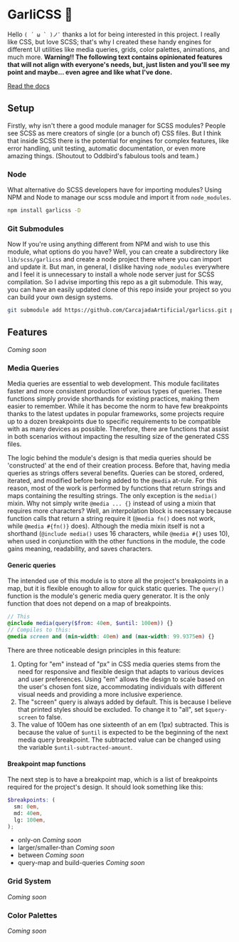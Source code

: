# GarliCSS 🧄
Hello ``( ´ ω ` )ノﾞ`` thanks a lot for being interested in this project. I really like CSS, but love SCSS; that's why I created these handy engines for different UI utilities like media queries, grids, color palettes, animations, and much more. **Warning!! The following text contains opinionated features that will not align with everyone's needs, but, just listen and you'll see my point and maybe... even agree and like what I've done.**

[Read the docs](https://carcajadaartificial.github.io/garlicss/)

## Setup
Firstly, why isn't there a good module manager for SCSS modules?  People see SCSS as mere creators of single (or a bunch of) CSS files. But I think that inside SCSS there is the potential for engines for complex features, like error handling, unit testing, automatic documentation, or even more amazing things. (Shoutout to Oddbird's fabulous tools and team.)

### Node
What alternative do SCSS developers have for importing modules? Using NPM and Node to manage our scss module and import it from `node_modules`.
```bash
npm install garlicss -D
```

### Git Submodules
Now If you're using anything different from NPM and wish to use this module, what options do you have? Well, you can create a subdirectory like `lib/scss/garlicss` and create a node project there where you can import and update it. But man, in general, I dislike having `node_modules` everywhere and I feel it is unnecessary to install a whole node server just for SCSS compilation. So I advise importing this repo as a git submodule. This way, you can have an easily updated clone of this repo inside your project so you can build your own design systems.
```bash
git submodule add https://github.com/CarcajadaArtificial/garlicss.git path/to/garlicss
```

## Features
*Coming soon*

### Media Queries

Media queries are essential to web development. This module facilitates faster and more consistent production of various types of queries. These functions simply provide shorthands for existing practices, making them easier to remember. While it has become the norm to have few breakpoints thanks to the latest updates in popular frameworks, some projects require up to a dozen breakpoints due to specific requirements to be compatible with as many devices as possible. Therefore, there are functions that assist in both scenarios without impacting the resulting size of the generated CSS files.

The logic behind the module's design is that media queries should be 'constructed' at the end of their creation process. Before that, having media queries as strings offers several benefits. Queries can be stored, ordered, iterated, and modified before being added to the `@media` at-rule. For this reason, most of the work is performed by functions that return strings and maps containing the resulting strings. The only exception is the `media()` mixin. Why not simply write `@media ... {}` instead of using a mixin that requires more characters? Well, an interpolation block is necessary because function calls that return a string require it (`@media fn()` does not work, while `@media #{fn()}` does). Although the media mixin itself is not a shorthand (`@include media()` uses 16 characters, while `@media #{}` uses 10), when used in conjunction with the other functions in the module, the code gains meaning, readability, and saves characters.

#### Generic queries
The intended use of this module is to store all the project's breakpoints in a map, but it is flexible enough to allow for quick static queries. The `query()` function is the module's generic media query generator. It is the only function that does not depend on a map of breakpoints.

```scss
// This
@include media(query($from: 40em, $until: 100em)) {}
// Compiles to this:
@media screen and (min-width: 40em) and (max-width: 99.9375em) {}
```

There are three noticeable design principles in this feature:
1. Opting for "em" instead of "px" in CSS media queries stems from the need for responsive and flexible design that adapts to various devices and user preferences. Using "em" allows the design to scale based on the user's chosen font size, accommodating individuals with different visual needs and providing a more inclusive experience.
2. The "screen" query is always added by default. This is because I believe that printed styles should be excluded. To change it to "all", set `$query-screen` to false.
3. The value of 100em has one sixteenth of an em (1px) subtracted. This is because the value of `$until` is expected to be the beginning of the next media query breakpoint. The subtracted value can be changed using the variable `$until-subtracted-amount`.

#### Breakpoint map functions
The next step is to have a breakpoint map, which is a list of breakpoints required for the project's design. It should look something like this:

```scss
$breakpoints: (
  sm: 0em,
  md: 40em,
  lg: 100em,
);
```

- only-on *Coming soon*
- larger/smaller-than *Coming soon*
- between *Coming soon*
- query-map and build-queries *Coming soon*

### Grid System
*Coming soon*

### Color Palettes
*Coming soon*

